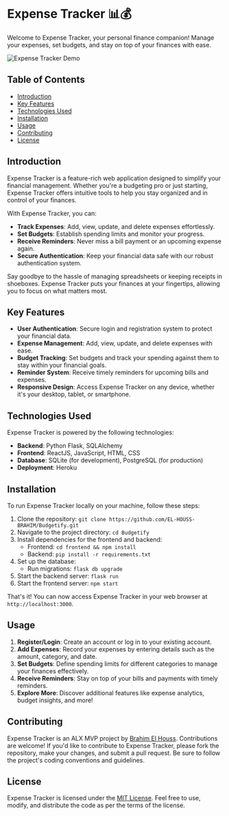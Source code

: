# Expense Tracker 📊💰

Welcome to Expense Tracker, your personal finance companion! Manage your expenses, set budgets, and stay on top of your finances with ease.

![Expense Tracker Demo](demo.gif)

## Table of Contents
- [Introduction](#introduction)
- [Key Features](#key-features)
- [Technologies Used](#technologies-used)
- [Installation](#installation)
- [Usage](#usage)
- [Contributing](#contributing)
- [License](#license)

## Introduction

Expense Tracker is a feature-rich web application designed to simplify your financial management. Whether you're a budgeting pro or just starting, Expense Tracker offers intuitive tools to help you stay organized and in control of your finances.

With Expense Tracker, you can:
- **Track Expenses**: Add, view, update, and delete expenses effortlessly.
- **Set Budgets**: Establish spending limits and monitor your progress.
- **Receive Reminders**: Never miss a bill payment or an upcoming expense again.
- **Secure Authentication**: Keep your financial data safe with our robust authentication system.

Say goodbye to the hassle of managing spreadsheets or keeping receipts in shoeboxes. Expense Tracker puts your finances at your fingertips, allowing you to focus on what matters most.

## Key Features

- **User Authentication**: Secure login and registration system to protect your financial data.
- **Expense Management**: Add, view, update, and delete expenses with ease.
- **Budget Tracking**: Set budgets and track your spending against them to stay within your financial goals.
- **Reminder System**: Receive timely reminders for upcoming bills and expenses.
- **Responsive Design**: Access Expense Tracker on any device, whether it's your desktop, tablet, or smartphone.

## Technologies Used

Expense Tracker is powered by the following technologies:

- **Backend**: Python Flask, SQLAlchemy
- **Frontend**: ReactJS, JavaScript, HTML, CSS
- **Database**: SQLite (for development), PostgreSQL (for production)
- **Deployment**: Heroku

## Installation

To run Expense Tracker locally on your machine, follow these steps:

1. Clone the repository: `git clone https://github.com/EL-HOUSS-BRAHIM/Budgetify.git`
2. Navigate to the project directory: `cd Budgetify`
3. Install dependencies for the frontend and backend:
   - Frontend: `cd frontend && npm install`
   - Backend: `pip install -r requirements.txt`
4. Set up the database:
   - Run migrations: `flask db upgrade`
5. Start the backend server: `flask run`
6. Start the frontend server: `npm start`

That's it! You can now access Expense Tracker in your web browser at `http://localhost:3000`.

## Usage

1. **Register/Login**: Create an account or log in to your existing account.
2. **Add Expenses**: Record your expenses by entering details such as the amount, category, and date.
3. **Set Budgets**: Define spending limits for different categories to manage your finances effectively.
4. **Receive Reminders**: Stay on top of your bills and payments with timely reminders.
5. **Explore More**: Discover additional features like expense analytics, budget insights, and more!

## Contributing

Expense Tracker is an ALX MVP project by [Brahim El Houss](https://github.com/EL-HOUSS-BRAHIM). Contributions are welcome! If you'd like to contribute to Expense Tracker, please fork the repository, make your changes, and submit a pull request. Be sure to follow the project's coding conventions and guidelines.

## License

Expense Tracker is licensed under the [MIT License](#). Feel free to use, modify, and distribute the code as per the terms of the license.


